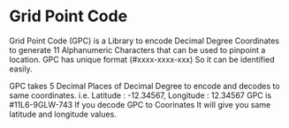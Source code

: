 # Grid Point Code

Grid Point Code (GPC) is a Library to encode Decimal Degree Coordinates to generate 11 Alphanumeric Characters that can be used to pinpoint a location. GPC has unique format (#xxxx-xxxx-xxx) So it can be identified easily.

GPC takes 5 Decimal Places of Decimal Degree to encode and decodes to same coordinates.
i.e. Latitude : -12.34567, Longitude : 12.34567
     GPC is #11L6-9GLW-743
     If you decode GPC to Coorinates It will give you same latitude and longitude values.
